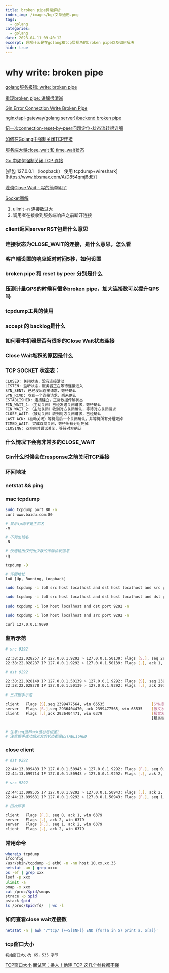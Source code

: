 ```yaml
---
title: broken pipe异常解析
index_img: /images/bg/文章通用.png
tags:
  - golang
categories:
  - golang
date: 2023-04-11 09:40:12
excerpt: 理解什么是在golang和tcp层视角的broken pipe以及如何解决
hide: true
---
```



# why write: broken pipe

[golang服务报错: write: broken pipe](https://blog.csdn.net/cljdsc/article/details/124134531)

[重现broken pipe: 讲解很清晰](https://piaohua.github.io/post/golang/20220731-connection-broken-pipe/)

[Gin Error Connection Write Broken Pipe](https://reid00.github.io/posts/gin-error-connection-write-broken-pipe/)

[nginx\api-gateway(golang server)\backend broken pipe](https://zyun.360.cn/blog/?p=1634)

[记一次connection-reset-by-peer问题定位-状态流转很详细](https://testerhome.com/articles/23296)

[如何在Golang中强制关闭TCP连接](https://itnext.io/forcefully-close-tcp-connections-in-golang-e5f5b1b14ce6)

[服务端大量close_wait 和 time_wait状态](https://www.cnblogs.com/taoshihan/p/14785384.html)

[Go 中如何强制关闭 TCP 连接](https://blog.csdn.net/EDDYCJY/article/details/120898217)

[抓包 127.0.0.1 （loopback） 使用 tcpdump+wireshark][https://www.bbsmax.com/A/D854qmj6dE/]

[浅谈Close Wait - 写的简单明了](https://huoding.com/2016/01/19/488)

[Socket图解](https://www.topgoer.com/%E7%BD%91%E7%BB%9C%E7%BC%96%E7%A8%8B/socket%E7%BC%96%E7%A8%8B/socket%E5%9B%BE%E8%A7%A3.html)


1. ulimit -n 连接数过大
2. 调用者在接收到服务端响应之前断开连接

### client返回server RST包是什么意思

### 连接状态为CLOSE_WAIT的连接，是什么意思，怎么看

### 客户端设置的响应超时时间5秒，如何设置

### broken pipe 和 reset by peer 分别是什么

### 压测计量QPS的时候有很多broken pipe，加大连接数可以提升QPS吗

### tcpdump工具的使用

### accept 的 backlog是什么

### 如何看本机器是否有很多的Close Wait状态连接

### Close Wait堆积的原因是什么

### TCP SOCKET 状态表：

``` bash
CLOSED: 关闭状态，没有连接活动
LISTEN: 监听状态，服务器正在等待连接进入
SYN_SENT: 已经发出连接请求，等待确认
SYN_RCVD: 收到一个连接请求，尚未确认
ESTABLISHED: 连接建立，正常数据传输状态
FIN_WAIT_1:（主动关闭）已经发送关闭请求，等待确认
FIN_WAIT_2:（主动关闭）收到对方关闭确认，等待对方关闭请求
CLOSE_WAIT:（被动关闭）收到对方关闭请求，已经确认
LAST_ACK:（被动关闭）等待最后一个关闭确认，并等待所有分组死掉
TIMED_WAIT: 完成双向关闭，等待所有分组死掉
CLOSING: 双方同时尝试关闭，等待对方确认
```

### 什么情况下会有非常多的CLOSE_WAIT

### Gin什么时候会在response之前关闭TCP连接

### 环回地址

### netstat && ping

### mac tcpdump

```bash
sudo tcpdump port 80 -n 
curl www.baidu.com:80
```

``` bash
# 显示ip而不是主机名
-n

# 不列出域名
-N

# 快速输出仅列出少数的传输协议信息
-q

tcpdump -D 

# 环回地址
lo0 [Up, Running, Loopback]

sudo tcpdump -i lo0 src host localhost and dst host localhost and src port 9090 -n

sudo tcpdump -i lo0 src host localhost and dst host localhost and dst port 9090 -n

sudo tcpdump -i lo0 host localhost and dst port 9292 -n

sudo tcpdump -i lo0 host localhost and src port 9292 -n

curl 127.0.0.1:9090
```

### 监听示范
``` bash
# src 9292

22:38:22.028257 IP 127.0.0.1.9292 > 127.0.0.1.50139: Flags [S.], seq 2936404470, ack 2399477565, win 65535, options [mss 16344,nop,wscale 6,nop,nop,TS val 2141525572 ecr 2939320578,sackOK,eol], length 0
22:38:22.028287 IP 127.0.0.1.9292 > 127.0.0.1.50139: Flags [.], ack 1, win 6379, options [nop,nop,TS val 2141525572 ecr 2939320578], length 0
```

``` bash
# dst 9292

22:38:22.028149 IP 127.0.0.1.50139 > 127.0.0.1.9292: Flags [S], seq 2399477564, win 65535, options [mss 16344,nop,wscale 6,nop,nop,TS val 2939320578 ecr 0,sackOK,eol], length 0
22:38:22.028278 IP 127.0.0.1.50139 > 127.0.0.1.9292: Flags [.], ack 2936404471, win 6379, options [nop,nop,TS val 2939320578 ecr 2141525572], length 0
```
``` bash
# 三次握手示范

client   Flags [S],seq 2399477564, win 65535                     [SYN报文] [发完之后clent状态是SYN-SENT]
server   Flags [S.],seq 2936404470, ack 2399477565, win 65535    [报文发送后server状态是SYN-RCVD]
client   Flags [.],ack 2936404471, win 6379                      [报文发送后client状态是ESTABLISHED]  [注意这一次的报文可以携带客户端到服务端的数据了]
                                                                 [服务端收到客户端报文后状态是ESTABLISHED]
               

# 注意seq值和ack值总是相差1
# 注意握手成功后双方的状态都是ESTABLISHED
```


### close client

``` bash
# dst 9292

22:44:13.099483 IP 127.0.0.1.50943 > 127.0.0.1.9292: Flags [F.], seq 0, ack 1, win 6379, options [nop,nop,TS val 1048610910 ecr 2373676954], length 0
22:44:13.099714 IP 127.0.0.1.50943 > 127.0.0.1.9292: Flags [.], ack 2, win 6379, options [nop,nop,TS val 1048610910 ecr 2373686619], length 0
```

``` bash
# src 9292

22:44:13.099535 IP 127.0.0.1.9292 > 127.0.0.1.50943: Flags [.], ack 2, win 6379, options [nop,nop,TS val 2373686619 ecr 1048610910], length 0
22:44:13.099681 IP 127.0.0.1.9292 > 127.0.0.1.50943: Flags [F.], seq 1, ack 2, win 6379, options [nop,nop,TS val 2373686619 ecr 1048610910], length 0
```

``` bash
# 四次挥手

client   Flags [F.], seq 0, ack 1, win 6379
server   Flags [.], ack 2, win 6379
server   Flags [F.], seq 1, ack 2, win 6379
client   Flags [.], ack 2, win 6379
```


### 常用命令
``` bash
whereis tcpdump
ifconfig
/usr/sbin/tcpdump -i eth0 -n -nn host 10.xx.xx.35
netstat -an | grep xxxx
ps -ef | grep xxx
lsof -p xxx
ulimit -a
pmap -x xxx
cat /proc/$pid/smaps
strace -p $pid
pstack $pid
ls /proc/$pid/fd/  | wc -l
```


### 如何查看close wait连接数
``` bash
netstat -n | awk '/^tcp/ {++S[$NF]} END {for(a in S) print a, S[a]}'
```


### tcp窗口大小

``` bash
初始窗口大小为 65，535 字节
```

[TCP窗口大小](https://learn.microsoft.com/zh-cn/troubleshoot/windows-server/networking/description-tcp-features#tcp-window-size)
[面试官：换人！他连 TCP 这几个参数都不懂](https://mp.weixin.qq.com/s/fjnChU3MKNc_x-Wk7evLhg)